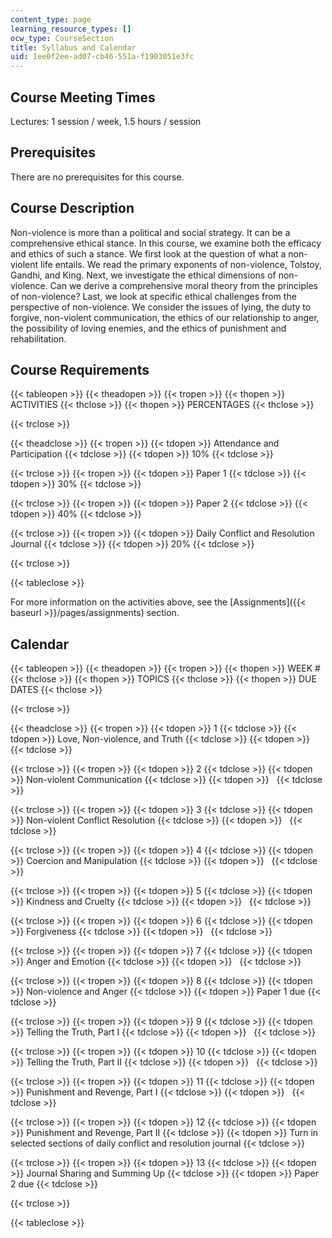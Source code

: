 ```yaml
---
content_type: page
learning_resource_types: []
ocw_type: CourseSection
title: Syllabus and Calendar
uid: 1ee0f2ee-ad07-cb46-551a-f1903051e3fc
---
```


Course Meeting Times
--------------------

Lectures: 1 session / week, 1.5 hours / session

Prerequisites
-------------

There are no prerequisites for this course.

Course Description
------------------

Non-violence is more than a political and social strategy. It can be a comprehensive ethical stance. In this course, we examine both the efficacy and ethics of such a stance. We first look at the question of what a non-violent life entails. We read the primary exponents of non-violence, Tolstoy, Gandhi, and King. Next, we investigate the ethical dimensions of non-violence. Can we derive a comprehensive moral theory from the principles of non-violence? Last, we look at specific ethical challenges from the perspective of non-violence. We consider the issues of lying, the duty to forgive, non-violent communication, the ethics of our relationship to anger, the possibility of loving enemies, and the ethics of punishment and rehabilitation.

Course Requirements
-------------------

{{< tableopen >}}
{{< theadopen >}}
{{< tropen >}}
{{< thopen >}}
ACTIVITIES
{{< thclose >}}
{{< thopen >}}
PERCENTAGES
{{< thclose >}}

{{< trclose >}}

{{< theadclose >}}
{{< tropen >}}
{{< tdopen >}}
Attendance and Participation
{{< tdclose >}}
{{< tdopen >}}
10%
{{< tdclose >}}

{{< trclose >}}
{{< tropen >}}
{{< tdopen >}}
Paper 1
{{< tdclose >}}
{{< tdopen >}}
30%
{{< tdclose >}}

{{< trclose >}}
{{< tropen >}}
{{< tdopen >}}
Paper 2
{{< tdclose >}}
{{< tdopen >}}
40%
{{< tdclose >}}

{{< trclose >}}
{{< tropen >}}
{{< tdopen >}}
Daily Conflict and Resolution Journal
{{< tdclose >}}
{{< tdopen >}}
20%
{{< tdclose >}}

{{< trclose >}}

{{< tableclose >}}

For more information on the activities above, see the [Assignments]({{< baseurl >}}/pages/assignments) section.

Calendar
--------

{{< tableopen >}}
{{< theadopen >}}
{{< tropen >}}
{{< thopen >}}
WEEK #
{{< thclose >}}
{{< thopen >}}
TOPICS
{{< thclose >}}
{{< thopen >}}
DUE DATES
{{< thclose >}}

{{< trclose >}}

{{< theadclose >}}
{{< tropen >}}
{{< tdopen >}}
1
{{< tdclose >}}
{{< tdopen >}}
Love, Non-violence, and Truth
{{< tdclose >}}
{{< tdopen >}}
 
{{< tdclose >}}

{{< trclose >}}
{{< tropen >}}
{{< tdopen >}}
2
{{< tdclose >}}
{{< tdopen >}}
Non-violent Communication
{{< tdclose >}}
{{< tdopen >}}
 
{{< tdclose >}}

{{< trclose >}}
{{< tropen >}}
{{< tdopen >}}
3
{{< tdclose >}}
{{< tdopen >}}
Non-violent Conflict Resolution
{{< tdclose >}}
{{< tdopen >}}
 
{{< tdclose >}}

{{< trclose >}}
{{< tropen >}}
{{< tdopen >}}
4
{{< tdclose >}}
{{< tdopen >}}
Coercion and Manipulation
{{< tdclose >}}
{{< tdopen >}}
 
{{< tdclose >}}

{{< trclose >}}
{{< tropen >}}
{{< tdopen >}}
5
{{< tdclose >}}
{{< tdopen >}}
Kindness and Cruelty
{{< tdclose >}}
{{< tdopen >}}
 
{{< tdclose >}}

{{< trclose >}}
{{< tropen >}}
{{< tdopen >}}
6
{{< tdclose >}}
{{< tdopen >}}
Forgiveness
{{< tdclose >}}
{{< tdopen >}}
 
{{< tdclose >}}

{{< trclose >}}
{{< tropen >}}
{{< tdopen >}}
7
{{< tdclose >}}
{{< tdopen >}}
Anger and Emotion
{{< tdclose >}}
{{< tdopen >}}
 
{{< tdclose >}}

{{< trclose >}}
{{< tropen >}}
{{< tdopen >}}
8
{{< tdclose >}}
{{< tdopen >}}
Non-violence and Anger
{{< tdclose >}}
{{< tdopen >}}
Paper 1 due
{{< tdclose >}}

{{< trclose >}}
{{< tropen >}}
{{< tdopen >}}
9
{{< tdclose >}}
{{< tdopen >}}
Telling the Truth, Part I
{{< tdclose >}}
{{< tdopen >}}
 
{{< tdclose >}}

{{< trclose >}}
{{< tropen >}}
{{< tdopen >}}
10
{{< tdclose >}}
{{< tdopen >}}
Telling the Truth, Part II
{{< tdclose >}}
{{< tdopen >}}
 
{{< tdclose >}}

{{< trclose >}}
{{< tropen >}}
{{< tdopen >}}
11
{{< tdclose >}}
{{< tdopen >}}
Punishment and Revenge, Part I
{{< tdclose >}}
{{< tdopen >}}
 
{{< tdclose >}}

{{< trclose >}}
{{< tropen >}}
{{< tdopen >}}
12
{{< tdclose >}}
{{< tdopen >}}
Punishment and Revenge, Part II
{{< tdclose >}}
{{< tdopen >}}
Turn in selected sections of daily conflict and resolution journal
{{< tdclose >}}

{{< trclose >}}
{{< tropen >}}
{{< tdopen >}}
13
{{< tdclose >}}
{{< tdopen >}}
Journal Sharing and Summing Up
{{< tdclose >}}
{{< tdopen >}}
Paper 2 due
{{< tdclose >}}

{{< trclose >}}

{{< tableclose >}}